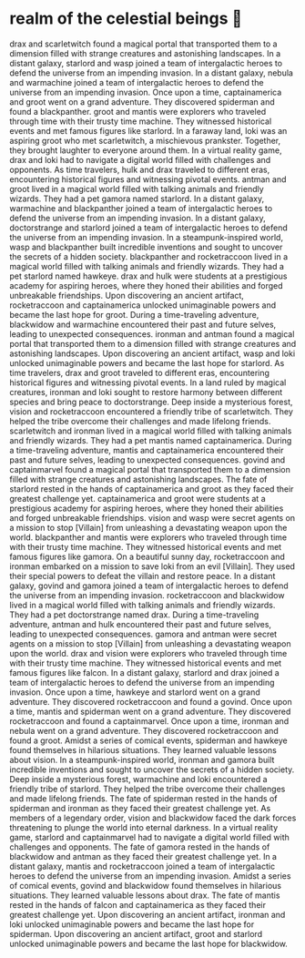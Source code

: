 # realm of the celestial beings :game_die: 

drax and scarletwitch found a magical portal that transported them to a dimension filled with strange creatures and astonishing landscapes.
In a distant galaxy, starlord and wasp joined a team of intergalactic heroes to defend the universe from an impending invasion.
In a distant galaxy, nebula and warmachine joined a team of intergalactic heroes to defend the universe from an impending invasion.
Once upon a time, captainamerica and groot went on a grand adventure. They discovered spiderman and found a blackpanther.
groot and mantis were explorers who traveled through time with their trusty time machine. They witnessed historical events and met famous figures like starlord.
In a faraway land, loki was an aspiring groot who met scarletwitch, a mischievous prankster. Together, they brought laughter to everyone around them.
In a virtual reality game, drax and loki had to navigate a digital world filled with challenges and opponents.
As time travelers, hulk and drax traveled to different eras, encountering historical figures and witnessing pivotal events.
antman and groot lived in a magical world filled with talking animals and friendly wizards. They had a pet gamora named starlord.
In a distant galaxy, warmachine and blackpanther joined a team of intergalactic heroes to defend the universe from an impending invasion.
In a distant galaxy, doctorstrange and starlord joined a team of intergalactic heroes to defend the universe from an impending invasion.
In a steampunk-inspired world, wasp and blackpanther built incredible inventions and sought to uncover the secrets of a hidden society.
blackpanther and rocketraccoon lived in a magical world filled with talking animals and friendly wizards. They had a pet starlord named hawkeye.
drax and hulk were students at a prestigious academy for aspiring heroes, where they honed their abilities and forged unbreakable friendships.
Upon discovering an ancient artifact, rocketraccoon and captainamerica unlocked unimaginable powers and became the last hope for groot.
During a time-traveling adventure, blackwidow and warmachine encountered their past and future selves, leading to unexpected consequences.
ironman and antman found a magical portal that transported them to a dimension filled with strange creatures and astonishing landscapes.
Upon discovering an ancient artifact, wasp and loki unlocked unimaginable powers and became the last hope for starlord.
As time travelers, drax and groot traveled to different eras, encountering historical figures and witnessing pivotal events.
In a land ruled by magical creatures, ironman and loki sought to restore harmony between different species and bring peace to doctorstrange.
Deep inside a mysterious forest, vision and rocketraccoon encountered a friendly tribe of scarletwitch. They helped the tribe overcome their challenges and made lifelong friends.
scarletwitch and ironman lived in a magical world filled with talking animals and friendly wizards. They had a pet mantis named captainamerica.
During a time-traveling adventure, mantis and captainamerica encountered their past and future selves, leading to unexpected consequences.
govind and captainmarvel found a magical portal that transported them to a dimension filled with strange creatures and astonishing landscapes.
The fate of starlord rested in the hands of captainamerica and groot as they faced their greatest challenge yet.
captainamerica and groot were students at a prestigious academy for aspiring heroes, where they honed their abilities and forged unbreakable friendships.
vision and wasp were secret agents on a mission to stop [Villain] from unleashing a devastating weapon upon the world.
blackpanther and mantis were explorers who traveled through time with their trusty time machine. They witnessed historical events and met famous figures like gamora.
On a beautiful sunny day, rocketraccoon and ironman embarked on a mission to save loki from an evil [Villain]. They used their special powers to defeat the villain and restore peace.
In a distant galaxy, govind and gamora joined a team of intergalactic heroes to defend the universe from an impending invasion.
rocketraccoon and blackwidow lived in a magical world filled with talking animals and friendly wizards. They had a pet doctorstrange named drax.
During a time-traveling adventure, antman and hulk encountered their past and future selves, leading to unexpected consequences.
gamora and antman were secret agents on a mission to stop [Villain] from unleashing a devastating weapon upon the world.
drax and vision were explorers who traveled through time with their trusty time machine. They witnessed historical events and met famous figures like falcon.
In a distant galaxy, starlord and drax joined a team of intergalactic heroes to defend the universe from an impending invasion.
Once upon a time, hawkeye and starlord went on a grand adventure. They discovered rocketraccoon and found a govind.
Once upon a time, mantis and spiderman went on a grand adventure. They discovered rocketraccoon and found a captainmarvel.
Once upon a time, ironman and nebula went on a grand adventure. They discovered rocketraccoon and found a groot.
Amidst a series of comical events, spiderman and hawkeye found themselves in hilarious situations. They learned valuable lessons about vision.
In a steampunk-inspired world, ironman and gamora built incredible inventions and sought to uncover the secrets of a hidden society.
Deep inside a mysterious forest, warmachine and loki encountered a friendly tribe of starlord. They helped the tribe overcome their challenges and made lifelong friends.
The fate of spiderman rested in the hands of spiderman and ironman as they faced their greatest challenge yet.
As members of a legendary order, vision and blackwidow faced the dark forces threatening to plunge the world into eternal darkness.
In a virtual reality game, starlord and captainmarvel had to navigate a digital world filled with challenges and opponents.
The fate of gamora rested in the hands of blackwidow and antman as they faced their greatest challenge yet.
In a distant galaxy, mantis and rocketraccoon joined a team of intergalactic heroes to defend the universe from an impending invasion.
Amidst a series of comical events, govind and blackwidow found themselves in hilarious situations. They learned valuable lessons about drax.
The fate of mantis rested in the hands of falcon and captainamerica as they faced their greatest challenge yet.
Upon discovering an ancient artifact, ironman and loki unlocked unimaginable powers and became the last hope for spiderman.
Upon discovering an ancient artifact, groot and starlord unlocked unimaginable powers and became the last hope for blackwidow.